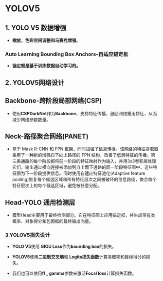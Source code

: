 # YOLOV5

## 1. **YOLO V5 数据增强**

- **缩放，色彩空间调整和马赛克增强**。

### Auto Learning Bounding Box Anchors-自适应锚定框

- **锚定框是基于训练数据自动学习的。**

## 2. YOLOV5网络设计

## Backbone-跨阶段局部网络(CSP)

- 使用**CSPDarkNet**作为**Backbone**，支持特征传播，鼓励网络重用特征，从而减少网络参数数量。

## Neck-路径聚合网络(PANET)

- 基于 Mask R-CNN 和 FPN 框架，同时加强了信息传播。该网络的特征提取器采用了一种新的增强自下向上路径的 FPN 结构，改善了低层特征的传播。第三条通路的每个阶段都将前一阶段的特征映射作为输入，并用3x3卷积层处理它们。输出通过横向连接被添加到自上而下通路的同一阶段特征图中，这些特征图为下一阶段提供信息。同时使用自适应特征池化(Adaptive feature pooling)恢复每个候选区域和所有特征层次之间被破坏的信息路径，聚合每个特征层次上的每个候选区域，避免被任意分配。

## Head-YOLO 通用检测层

- 模型Head主要用于最终检测部分。它在特征图上应用锚定框，并生成带有类概率、对象得分和包围框的最终输出向量。

### 3.YOLOV5**损失设计**

- **YOLO V5**使用 **GIOU Loss**作为**bounding box**的损失。

- **YOLOV5**使用**二进制交叉熵**和 **Logits损失函数**计算类概率和目标得分的损失。

- 我们也可以使用**fl _ gamma**参数来激活**Focal loss**计算损失函数。



